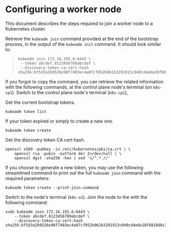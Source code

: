 # Configuring a worker node

This document describes the steps required to join a worker node to a Kubernetes cluster.

Retrieve the `kubeadm join` command provided at the end of the bootstrap process, in the output of the `kubeadm init` command. It should look similar to:

>```
> kubeadm join 172.16.191.6:6443 \
>  --token abcdef.0123456789abcdef \
>  --discovery-token-ca-cert-hash sha256:bf5d3a2b9526e98f7403ec4a07cf052b961b3201913c040cd4e6e28f8818d8c2
>```

If you forgot to copy the command, you can retrieve the related information with the following commands, at the control plane node's terminal (on `k8s-cp1`). Switch to the control plane node's terminal (`k8s-cp1`),

Get the current bootstrap tokens.

```
kubeadm token list
```

If your token expired or simply to create a new one.

```
kubeadm token create
```

Get the discovery token CA cert hash.

```
openssl x509 -pubkey -in /etc/kubernetes/pki/ca.crt | \
    openssl rsa -pubin -outform der 2>/dev/null | \
    openssl dgst -sha256 -hex | sed 's/^.* //'
```

If you choose to generate a new token, you may use the following streamlined command to print out the full `kubeadm join` command with the required parameters:

```
kubeadm token create --print-join-command
```

Switch to the node's terminal (`k8s-n1`). Join the node to the with the following command:

```
sudo kubeadm join 172.16.191.6:6443 \
    --token abcdef.0123456789abcdef \
    --discovery-token-ca-cert-hash sha256:bf5d3a2b9526e98f7403ec4a07cf052b961b3201913c040cd4e6e28f8818d8c2
```
